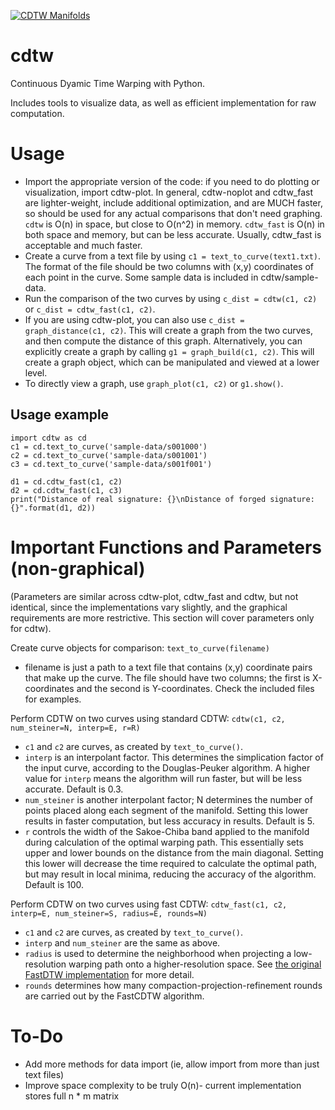<a href="databricks.com"><img src="https://i.imgur.com/mPcCDfT.png" title="CDTW Manifolds"></a>

# cdtw
Continuous Dyamic Time Warping with Python.
 
Includes tools to visualize data, as well as efficient implementation for raw computation.

# Usage
 - Import the appropriate version of the code: if you need to do plotting or visualization, import cdtw-plot. In general, cdtw-noplot and cdtw_fast are lighter-weight, include additional optimization, and are MUCH faster, so should be used for any actual comparisons that don't need graphing. `cdtw` is O(n) in space, but close to O(n^2) in memory. `cdtw_fast` is O(n) in both space and memory, but can be less accurate. Usually, cdtw_fast is acceptable and much faster.
 - Create a curve from a text file by using `c1 = text_to_curve(text1.txt)`. The format of the file should be two columns with (x,y) coordinates of each point in the curve. Some sample data is included in cdtw/sample-data.
 - Run the comparison of the two curves by using `c_dist = cdtw(c1, c2)` or `c_dist = cdtw_fast(c1, c2)`. 
 - If you are using cdtw-plot, you can also use `c_dist = graph_distance(c1, c2)`. This will create a graph from the two curves, and then compute the distance of this graph. Alternatively, you can explicitly create a graph by calling `g1 = graph_build(c1, c2)`. This will create a graph object, which can be manipulated and viewed at a lower level.
 - To directly view a graph, use `graph_plot(c1, c2)` or `g1.show()`.
 
## Usage example
```
import cdtw as cd
c1 = cd.text_to_curve('sample-data/s001000')
c2 = cd.text_to_curve('sample-data/s001001')
c3 = cd.text_to_curve('sample-data/s001f001')

d1 = cd.cdtw_fast(c1, c2)
d2 = cd.cdtw_fast(c1, c3)
print("Distance of real signature: {}\nDistance of forged signature: {}".format(d1, d2))
```

# Important Functions and Parameters (non-graphical)
(Parameters are similar across cdtw-plot, cdtw_fast and cdtw, but not identical, since the implementations vary slightly, and the graphical requirements are more restrictive. This section will cover parameters only for cdtw).

Create curve objects for comparison: `text_to_curve(filename)`
- filename is just a path to a text file that contains (x,y) coordinate pairs that make up the curve. The file should have two columns; the first is X-coordinates and the second is Y-coordinates. Check the included files for examples.

Perform CDTW on two curves using standard CDTW: `cdtw(c1, c2, num_steiner=N, interp=E, r=R)`
- `c1` and `c2` are curves, as created by `text_to_curve()`.
- `interp` is an interpolant factor. This determines the simplication factor of the input curve, according to the Douglas-Peuker algorithm. A higher value for `interp` means the algorithm will run faster, but will be less accurate. Default is 0.3.
- `num_steiner` is another interpolant factor; N determines the number of points placed along each segment of the manifold. Setting this lower results in faster computation, but less accuracy in results. Default is 5.
- `r` controls the width of the Sakoe-Chiba band applied to the manifold during calculation of the optimal warping path. This essentially sets upper and lower bounds on the distance from the main diagonal. Setting this lower will decrease the time required to calculate the optimal path, but may result in local minima, reducing the accuracy of the algorithm. Default is 100.

Perform CDTW on two curves using fast CDTW: `cdtw_fast(c1, c2, interp=E, num_steiner=S, radius=E, rounds=N)`
- `c1` and `c2` are curves, as created by `text_to_curve()`.
- `interp` and `num_steiner` are the same as above.
- `radius` is used to determine the neighborhood when projecting a low-resolution warping path onto a higher-resolution space. See [the original FastDTW implementation](https://github.com/rmaestre/FastDTW) for more detail.
- `rounds` determines how many compaction-projection-refinement rounds are carried out by the FastCDTW algorithm.

# To-Do
- Add more methods for data import (ie, allow import from more than just text files)
- Improve space complexity to be truly O(n)- current implementation stores full n * m matrix
